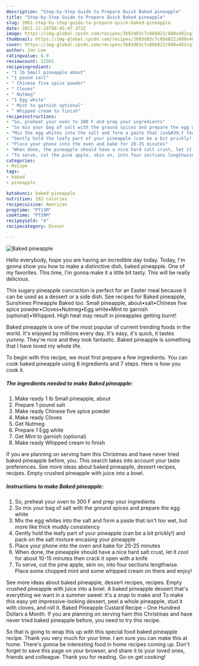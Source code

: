 ```yaml
---
description: "Step-by-Step Guide to Prepare Quick Baked pineapple"
title: "Step-by-Step Guide to Prepare Quick Baked pineapple"
slug: 3961-step-by-step-guide-to-prepare-quick-baked-pineapple
date: 2021-12-15T08:45:47.372Z
image: https://img-global.cpcdn.com/recipes/3b93d83c7c0b6822/680x482cq70/baked-pineapple-recipe-main-photo.jpg
thumbnail: https://img-global.cpcdn.com/recipes/3b93d83c7c0b6822/680x482cq70/baked-pineapple-recipe-main-photo.jpg
cover: https://img-global.cpcdn.com/recipes/3b93d83c7c0b6822/680x482cq70/baked-pineapple-recipe-main-photo.jpg
author: Jon Lee
ratingvalue: 4.9
reviewcount: 11501
recipeingredient:
- "1 lb Small pineapple about"
- "1 pound salt"
- " Chinese five spice powder"
- " Cloves"
- " Nutmeg"
- "1 Egg white"
- " Mint to garnish optional"
- " Whipped cream to finish"
recipeinstructions:
- "So, preheat your oven to 300 F and prep your ingredients"
- "So mix your bag of salt with the ground spices and prepare the egg white"
- "Mix the egg whites into the salt and form a paste that isn&#39;t too wet, but more like thick muddy consistency"
- "Gently hold the leafy part of your pineapple (can be a bit prickly!) and pack on the salt mixture encasing your pineapple"
- "Place your phone into the oven and bake for 20-25 minutes"
- "When done, the pineapple should have a nice hard salt crust, let it cool for about 10-15 minutes then crack it open with a knife"
- "To serve, cut the pine apple, skin on, into four sections lengthwise. Place some chopped mint and some whipped cream on there and enjoy!"
categories:
- Recipe
tags:
- baked
- pineapple

katakunci: baked pineapple 
nutrition: 282 calories
recipecuisine: American
preptime: "PT13M"
cooktime: "PT39M"
recipeyield: "4"
recipecategory: Dinner

---
```



![Baked pineapple](https://img-global.cpcdn.com/recipes/3b93d83c7c0b6822/680x482cq70/baked-pineapple-recipe-main-photo.jpg)

Hello everybody, hope you are having an incredible day today. Today, I'm gonna show you how to make a distinctive dish, baked pineapple. One of my favorites. This time, I'm gonna make it a little bit tasty. This will be really delicious.

This sugary pineapple concoction is perfect for an Easter meal because it can be used as a dessert or a side dish. See recipes for Baked pineapple, Sunshines Pineapple Baked too. Small pineapple, about•salt•Chinese five spice powder•Cloves•Nutmeg•Egg white•Mint to garnish (optional)•Whipped. High heat may result in pineapples getting burnt!

Baked pineapple is one of the most popular of current trending foods in the world. It's enjoyed by millions every day. It's easy, it's quick, it tastes yummy. They're nice and they look fantastic. Baked pineapple is something that I have loved my whole life.


To begin with this recipe, we must first prepare a few ingredients. You can cook baked pineapple using 8 ingredients and 7 steps. Here is how you cook it.

<!--inarticleads1-->

##### The ingredients needed to make Baked pineapple:

1. Make ready 1 lb Small pineapple, about
1. Prepare 1 pound salt
1. Make ready  Chinese five spice powder
1. Make ready  Cloves
1. Get  Nutmeg
1. Prepare 1 Egg white
1. Get  Mint to garnish (optional)
1. Make ready  Whipped cream to finish


If you are planning on serving ham this Christmas and have never tried baked pineapple before, you. This search takes into account your taste preferences. See more ideas about baked pineapple, dessert recipes, recipes. Empty crushed pineapple with juice into a bowl. 

<!--inarticleads2-->

##### Instructions to make Baked pineapple:

1. So, preheat your oven to 300 F and prep your ingredients
1. So mix your bag of salt with the ground spices and prepare the egg white
1. Mix the egg whites into the salt and form a paste that isn&#39;t too wet, but more like thick muddy consistency
1. Gently hold the leafy part of your pineapple (can be a bit prickly!) and pack on the salt mixture encasing your pineapple
1. Place your phone into the oven and bake for 20-25 minutes
1. When done, the pineapple should have a nice hard salt crust, let it cool for about 10-15 minutes then crack it open with a knife
1. To serve, cut the pine apple, skin on, into four sections lengthwise. Place some chopped mint and some whipped cream on there and enjoy!


See more ideas about baked pineapple, dessert recipes, recipes. Empty crushed pineapple with juice into a bowl. A baked pineapple dessert that&#39;s everything we want in a summer sweet: it&#39;s a snap to make and To make this easy yet impressive-looking dessert, peel a whole pineapple, stud it with cloves, and roll it. Baked Pineapple Custard Recipe - One Hundred Dollars a Month. If you are planning on serving ham this Christmas and have never tried baked pineapple before, you need to try this recipe. 

So that is going to wrap this up with this special food baked pineapple recipe. Thank you very much for your time. I am sure you can make this at home. There's gonna be interesting food in home recipes coming up. Don't forget to save this page on your browser, and share it to your loved ones, friends and colleague. Thank you for reading. Go on get cooking!
